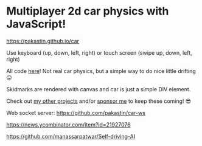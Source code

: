# Multiplayer 2d car physics with JavaScript!

https://pakastin.github.io/car

Use keyboard (up, down, left, right) or touch screen (swipe up, down, left, right)

All code [here](https://github.com/pakastin/car/blob/master/car.js)! Not real car physics, but a simple way to do nice little drifting 😛

Skidmarks are rendered with canvas and car is just a simple DIV element.

Check out [my other projects](https://github.com/pakastin) and/or [sponsor me](https://github.com/sponsors/pakastin) to keep these coming! 😎

Web socket server: https://github.com/pakastin/car-ws

https://news.ycombinator.com/item?id=21927076

https://github.com/manassarpatwar/Self-driving-AI

